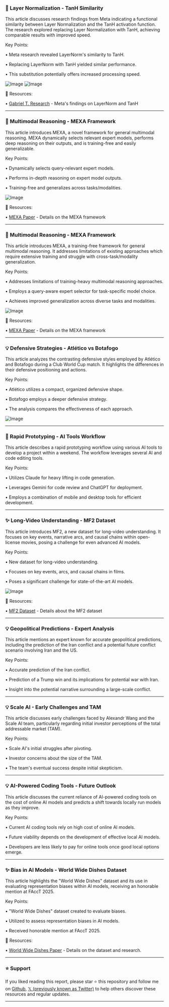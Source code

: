 ### 🤖 Layer Normalization - TanH Similarity

This article discusses research findings from Meta indicating a functional similarity between Layer Normalization and the TanH activation function.  The research explored replacing Layer Normalization with TanH, achieving comparable results with improved speed.


Key Points:

• Meta research revealed LayerNorm's similarity to TanH.

• Replacing LayerNorm with TanH yielded similar performance.

• This substitution potentially offers increased processing speed.


![Image](https://pbs.twimg.com/media/GuFBIv4WwAA2640?format=png&name=large)
![Image](https://pbs.twimg.com/media/GuFBOH0WcAAa5yL?format=jpg&name=small)

🔗 Resources:

• [Gabriel T. Research](https://x.com/gabriberton/status/1936906154527031402) - Meta's findings on LayerNorm and TanH


---

### 🚀 Multimodal Reasoning - MEXA Framework

This article introduces MEXA, a novel framework for general multimodal reasoning.  MEXA dynamically selects relevant expert models, performs deep reasoning on their outputs, and is training-free and easily generalizable.


Key Points:

• Dynamically selects query-relevant expert models.

• Performs in-depth reasoning on expert model outputs.

• Training-free and generalizes across tasks/modalities.


![Image](https://pbs.twimg.com/media/GuJIwieWsAA57aG?format=jpg&name=small)

🔗 Resources:

• [MEXA Paper](https://x.com/shoubin621/status/1937191724633248112) - Details on the MEXA framework


---

### 🚀 Multimodal Reasoning - MEXA Framework

This article introduces MEXA, a training-free framework for general multimodal reasoning.  It addresses limitations of existing approaches which require extensive training and struggle with cross-task/modality generalization.


Key Points:

• Addresses limitations of training-heavy multimodal reasoning approaches.

• Employs a query-aware expert selector for task-specific model choice.

• Achieves improved generalization across diverse tasks and modalities.


![Image](https://pbs.twimg.com/media/GuJIwieWsAA57aG?format=jpg&name=small)

🔗 Resources:

• [MEXA Paper](https://x.com/shoubin621/status/1937191724633248112) - Details on the MEXA framework


---

### 💡 Defensive Strategies - Atlético vs Botafogo

This article analyzes the contrasting defensive styles employed by Atlético and Botafogo during a Club World Cup match.  It highlights the differences in their defensive positioning and actions.


Key Points:

• Atlético utilizes a compact, organized defensive shape.

• Botafogo employs a deeper defensive strategy.

• The analysis compares the effectiveness of each approach.


![Image](https://pbs.twimg.com/media/GuJgOEDW4AAbD_K?format=jpg&name=small)


---

### 🚀 Rapid Prototyping - AI Tools Workflow

This article describes a rapid prototyping workflow using various AI tools to develop a project within a weekend.  The workflow leverages several AI and code editing tools.

Key Points:

• Utilizes Claude for heavy lifting in code generation.

• Leverages Gemini for code review and ChatGPT for deployment.

• Employs a combination of mobile and desktop tools for efficient development.


---

### ✨ Long-Video Understanding - MF2 Dataset

This article introduces MF2, a new dataset for long-video understanding.  It focuses on key events, narrative arcs, and causal chains within open-license movies, posing a challenge for even advanced AI models.


Key Points:

• New dataset for long-video understanding.

• Focuses on key events, arcs, and causal chains in films.

• Poses a significant challenge for state-of-the-art AI models.


![Image](https://pbs.twimg.com/media/GuIc4dlW8AAFC7w?format=jpg&name=small)

🔗 Resources:

• [MF2 Dataset](https://x.com/EliasEskin/status/1937178895675015313) - Details about the MF2 dataset


---

### 💡 Geopolitical Predictions - Expert Analysis

This article mentions an expert known for accurate geopolitical predictions, including the prediction of the Iran conflict and a potential future conflict scenario involving Iran and the US.

Key Points:

• Accurate prediction of the Iran conflict.

• Prediction of a Trump win and its implications for potential war with Iran.

• Insight into the potential narrative surrounding a large-scale conflict.


---

### 💡 Scale AI - Early Challenges and TAM

This article discusses early challenges faced by Alexandr Wang and the Scale AI team, particularly regarding initial investor perceptions of the total addressable market (TAM).


Key Points:

• Scale AI's initial struggles after pivoting.

• Investor concerns about the size of the TAM.

• The team's eventual success despite initial skepticism.


---

### 💡 AI-Powered Coding Tools - Future Outlook

This article discusses the current reliance of AI-powered coding tools on the cost of online AI models and predicts a shift towards locally run models as they improve.


Key Points:

• Current AI coding tools rely on high cost of online AI models.

• Future viability depends on the development of effective local AI models.

• Developers are less likely to pay for online tools once good local options emerge.


---

### ✨  Bias in AI Models - World Wide Dishes Dataset

This article highlights the "World Wide Dishes" dataset and its use in evaluating representation biases within AI models, receiving an honorable mention at FAccT 2025.


Key Points:

• "World Wide Dishes" dataset created to evaluate biases.

• Utilized to assess representation biases in AI models.

• Received honorable mention at FAccT 2025.


🔗 Resources:

• [World Wide Dishes Paper](http://arxiv.org/abs/2406.09496) - Details on the dataset and research.


---

### ⭐️ Support

If you liked reading this report, please star ⭐️ this repository and follow me on [Github](https://github.com/Drix10), [𝕏 (previously known as Twitter)](https://x.com/DRIX_10_) to help others discover these resources and regular updates.

---